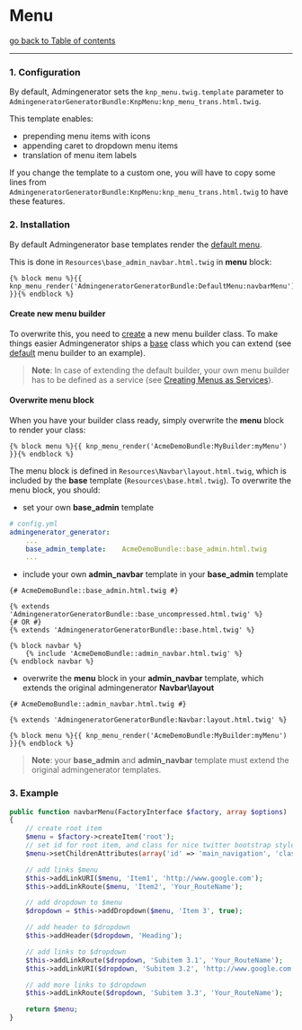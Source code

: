 # Menu

[go back to Table of contents][back-to-index]

-----

### 1. Configuration

By default, Admingenerator sets the `knp_menu.twig.template` parameter to
`AdmingeneratorGeneratorBundle:KnpMenu:knp_menu_trans.html.twig`.

This template enables:

* prepending menu items with icons
* appending caret to dropdown menu items
* translation of menu item labels

If you change the template to a custom one, you will have to copy some lines from `AdmingeneratorGeneratorBundle:KnpMenu:knp_menu_trans.html.twig` to have these features.

### 2. Installation

By default Admingenerator base templates render the [default menu][default-builder].

This is done in `Resources\base_admin_navbar.html.twig` in **menu** block:

```html+django
{% block menu %}{{ knp_menu_render('AdmingeneratorGeneratorBundle:DefaultMenu:navbarMenu') }}{% endblock %}
```

#### Create new menu builder

To overwrite this, you need to [create][create-builder] a new menu builder class. To make things easier Admingenerator ships a [base][extend-builder] class which you can extend (see [default][default-builder] menu builder to an example).

> **Note**: In case of extending the default builder, your own menu builder has to be defined as a service (see [Creating Menus as Services][create-service-builder]).

[create-builder]: https://github.com/KnpLabs/KnpMenuBundle/blob/master/Resources/doc/index.md#method-a-the-easy-way-yay
[create-service-builder]: https://github.com/KnpLabs/KnpMenuBundle/blob/master/Resources/doc/menu_service.md
[extend-builder]: https://github.com/symfony2admingenerator/AdmingeneratorGeneratorBundle/blob/master/Menu/AdmingeneratorMenuBuilder.php
[default-builder]: https://github.com/symfony2admingenerator/AdmingeneratorGeneratorBundle/blob/master/Menu/DefaultMenuBuilder.php

#### Overwrite menu block

When you have your builder class ready, simply overwrite the **menu** block to render your class:

```html+django
{% block menu %}{{ knp_menu_render('AcmeDemoBundle:MyBuilder:myMenu') }}{% endblock %}
```

The menu block is defined in `Resources\Navbar\layout.html.twig`, which is included by the **base** template (`Resources\base.html.twig`). To overwrite the menu block, you should:

* set your own **base_admin** template

```yaml
# config.yml
admingenerator_generator:
    ...
    base_admin_template:    AcmeDemoBundle::base_admin.html.twig
    ...
```

* include your own **admin_navbar** template in your **base_admin** template

```html+django
{# AcmeDemoBundle::base_admin.html.twig #}

{% extends 'AdmingeneratorGeneratorBundle::base_uncompressed.html.twig' %}
{# OR #}
{% extends 'AdmingeneratorGeneratorBundle::base.html.twig' %}

{% block navbar %}
    {% include 'AcmeDemoBundle::admin_navbar.html.twig' %}
{% endblock navbar %}
```


* overwrite the **menu** block in your **admin_navbar** template, which extends the original admingenerator **Navbar\layout**

```html+django
{# AcmeDemoBundle::admin_navbar.html.twig #}

{% extends 'AdmingeneratorGeneratorBundle:Navbar:layout.html.twig' %}

{% block menu %}{{ knp_menu_render('AcmeDemoBundle:MyBuilder:myMenu') }}{% endblock %}
```

> **Note**: your **base_admin** and **admin_navbar** template must extend the original admingenerator templates.

### 3. Example

```php
public function navbarMenu(FactoryInterface $factory, array $options)
{
    // create root item
    $menu = $factory->createItem('root');
    // set id for root item, and class for nice twitter bootstrap style
    $menu->setChildrenAttributes(array('id' => 'main_navigation', 'class' => 'nav navbar-nav'));

    // add links $menu
    $this->addLinkURI($menu, 'Item1', 'http://www.google.com');
    $this->addLinkRoute($menu, 'Item2', 'Your_RouteName');

    // add dropdown to $menu
    $dropdown = $this->addDropdown($menu, 'Item 3', true);

    // add header to $dropdown
    $this->addHeader($dropdown, 'Heading');

    // add links to $dropdown
    $this->addLinkRoute($dropdown, 'Subitem 3.1', 'Your_RouteName');
    $this->addLinkURI($dropdown, 'Subitem 3.2', 'http://www.google.com');

    // add more links to $dropdown
    $this->addLinkRoute($dropdown, 'Subitem 3.3', 'Your_RouteName');

    return $menu;
}
```

[back-to-index]: ../documentation.md